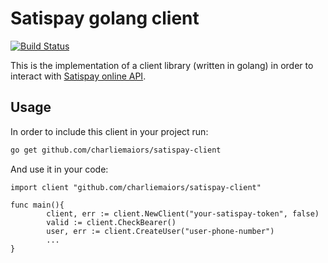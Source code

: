 # Satispay golang client
[![Build Status](https://travis-ci.org/charliemaiors/satispay-client.svg?branch=master)](https://travis-ci.org/charliemaiors/satispay-client)

This is the implementation of a client library (written in golang) in order to interact with [Satispay online API](https://s3-eu-west-1.amazonaws.com/docs.online.satispay.com/index.html).

## Usage

In order to include this client in your project run:

```bash
go get github.com/charliemaiors/satispay-client
```

And use it in your code:

```golang
import client "github.com/charliemaiors/satispay-client"

func main(){
        client, err := client.NewClient("your-satispay-token", false)
        valid := client.CheckBearer()
        user, err := client.CreateUser("user-phone-number")
        ...
}
```